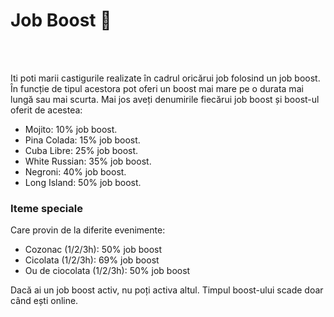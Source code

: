 <h1>Job Boost 🍹</h1><br><br>

Iti poti marii castigurile realizate în cadrul oricărui job folosind un job boost.
În funcție de tipul acestora pot oferi un boost mai mare pe o durata mai lungă sau mai scurta. 
Mai jos aveți denumirile fiecărui job boost și boost-ul oferit de acestea: 
- Mojito: 10% job boost.
- Pina Colada: 15% job boost.
- Cuba Libre: 25% job boost.
- White Russian: 35% job boost.
- Negroni: 40% job boost.
- Long Island: 50% job boost.

### Iteme speciale
Care provin de la diferite evenimente:
- Cozonac (1/2/3h): 50% job boost
- Cicolata (1/2/3h): 69% job boost
- Ou de ciocolata (1/2/3h): 50% job boost

Dacă ai un job boost activ, nu poți activa altul.
Timpul boost-ului scade doar când ești online. 
